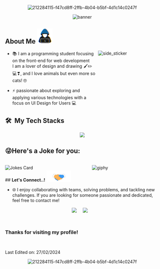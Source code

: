 
<!-- RAINBOW LINE TOP -->
<div align="center">

  ![212284115-f47cd8ff-2ffb-4b04-b5bf-4d1c14c0247f](https://github.com/MITdesarrollo/MITdesarrollo/assets/108035224/5efd1755-9fc1-49d4-b33a-c8e17b3d8a2d)
</div>

<div align="center">
  <img  src="https://res.cloudinary.com/dets0trss/image/upload/v1709053202/Navy_Illustrated_3D_Offline_Twitch_Banner_2_e885r0.png"
       alt="banner" /></a>
</div>

<div>
 
  ##  About Me <picture><img src = "https://github.com/0xAbdulKhalid/0xAbdulKhalid/raw/main/assets/mdImages/about_me.gif" width = 50px></picture>
<img align="right" width=200px height=200px alt="side_sticker" src="https://media.giphy.com/media/TEnXkcsHrP4YedChhA/giphy.gif" />

- 📚   I am a programming student focusing on the front-end for web development
   <br>
   I am a lover of design and drawing 🖌✏💻❣, and I love animals but even more so cats! 🤓
   
- ⚡ passionate about exploring and applying various technologies with a focus on UI Design for Users 💻
  <br>

</div>
<div>

  ## 🛠️ &nbsp;My Tech Stacks
<p align="center">
  <a href="https://skillicons.dev">
    <img src="https://skillicons.dev/icons?i=gitbootstrap,css,discord,github,html,idea,js,linux,materialui,nextjs,nodejs,postman,astro,solidjs,react,sass,tailwind,ts,vscode&perline=14" />
  </a>
  
</p>
</div>
<div>
  
  ##  😜Here's a Joke for you:
  <br>
<img src="https://readme-jokes.vercel.app/api" alt="Jokes Card" />  <img align='right' src="https://media.giphy.com/media/M9gbBd9nbDrOTu1Mqx/giphy.gif" width="220" alt="giphy">
<br>
## <b> Let's Connect..!</b> <img src="https://github.com/0xAbdulKhalid/0xAbdulKhalid/raw/main/assets/mdImages/handshake.gif" width ="80">

- 🌐  I enjoy collaborating with teams, solving problems, and tackling new challenges. If you are looking for someone passionate and dedicated, feel free to contact me!

<p align="center">
<a href="https://www.linkedin.com/in/mariel-torres-front-end/" target="blank"><img align="center" src="https://img.shields.io/badge/MAriel Torres-0077B5?style=for-the-badge&logo=linkedin&logoColor=white" /></a> &nbsp;&nbsp;&nbsp;  
<a href="mailto:marieltorres97@gmail.com" target="blank"><img align="center" src="https://img.shields.io/badge/marieltorres97@gmail.com-D14836?style=for-the-badge&logo=gmail&logoColor=white" /></a>    &nbsp;&nbsp;&nbsp;      
</p>
  
</div>
<br>

### Thanks for visiting my profile!

<br>


Last Edited on: 27/02/2024

<!-- RAINBOW LINE button -->
<div align="center">

  ![212284115-f47cd8ff-2ffb-4b04-b5bf-4d1c14c0247f](https://github.com/MITdesarrollo/MITdesarrollo/assets/108035224/5efd1755-9fc1-49d4-b33a-c8e17b3d8a2d)
</div>
